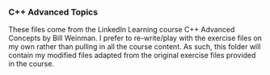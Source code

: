 ### C++ Advanced Topics
These files come from the LinkedIn Learning course C++ Advanced Concepts by Bill Weinman. I prefer to re-write/play with the exercise files on my own rather than pulling in all the course content. As such, this folder will contain my modified files adapted from the original exercise files provided in the course.
